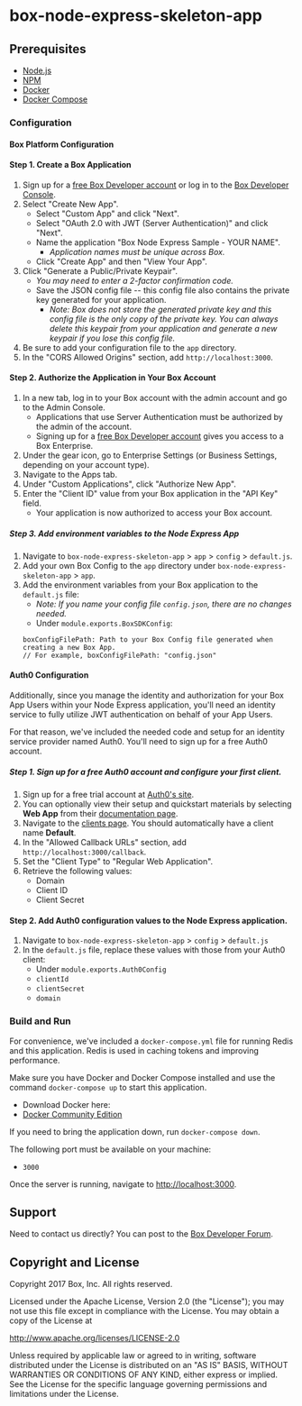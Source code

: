 # box-node-express-skeleton-app

## Prerequisites
* [Node.js](https://nodejs.org/en/)
* [NPM](https://www.npmjs.com/)
* [Docker](https://docs.docker.com/docker-for-mac/)
* [Docker Compose](https://docs.docker.com/compose/install/)

### Configuration
#### Box Platform Configuration
#### Step 1. Create a Box Application
1. Sign up for a [free Box Developer account](https://account.box.com/signup/n/developer) or log in to the [Box Developer Console](https://app.box.com/developers/console).
2. Select "Create New App".
    * Select "Custom App" and click "Next".
    * Select "OAuth 2.0 with JWT (Server Authentication)" and click "Next".
    * Name the application "Box Node Express Sample - YOUR NAME".
        * *Application names must be unique across Box.*
    * Click "Create App" and then "View Your App".
3. Click "Generate a Public/Private Keypair".
    * *You may need to enter a 2-factor confirmation code.*
    * Save the JSON config file -- this config file also contains the private key generated for your application.
        * *Note: Box does not store the generated private key and this config file is the only copy of the private key. You can always delete this keypair from your application and generate a new keypair if you lose this config file.*
4. Be sure to add your configuration file to the `app` directory.
5. In the "CORS Allowed Origins" section, add `http://localhost:3000`.

#### Step 2. Authorize the Application in Your Box Account
1. In a new tab, log in to your Box account with the admin account and go to the Admin Console.
    * Applications that use Server Authentication must be authorized by the admin of the account.
    * Signing up for a [free Box Developer account](https://account.box.com/signup/n/developer) gives you access to a Box Enterprise.
2. Under the gear icon, go to Enterprise Settings (or Business Settings, depending on your account type).
3. Navigate to the Apps tab.
4. Under "Custom Applications", click "Authorize New App".
5. Enter the "Client ID" value from your Box application in the "API Key" field.
    * Your application is now authorized to access your Box account.

##### Step 3. Add environment variables to the Node Express App
1. Navigate to `box-node-express-skeleton-app` > `app` > `config` > `default.js`.
2. Add your own Box Config to the `app` directory under `box-node-express-skeleton-app` > `app`.
3. Add the environment variables from your Box application to the `default.js` file:
    * *Note: If you name your config file `config.json`, there are no changes needed.*
    * Under `module.exports.BoxSDKConfig`:
    ```
    boxConfigFilePath: Path to your Box Config file generated when creating a new Box App.
    // For example, boxConfigFilePath: "config.json"
    ```

#### Auth0 Configuration
Additionally, since you manage the identity and authorization for your Box App Users within your Node Express application, you'll need an identity service to fully utilize JWT authentication on behalf of your App Users.

For that reason, we've included the needed code and setup for an identity service provider named Auth0. You'll need to sign up for a free Auth0 account.

##### Step 1. Sign up for a free Auth0 account and configure your first client.
1. Sign up for a free trial account at [Auth0's site](https://auth0.com/).
2. You can optionally view their setup and quickstart materials by selecting **Web App** from their [documentation page](https://auth0.com/docs).
3. Navigate to the [clients page](https://manage.auth0.com/#/clients). You should automatically have a client name **Default**.
4. In the "Allowed Callback URLs" section, add `http://localhost:3000/callback`.
5. Set the "Client Type" to "Regular Web Application".
6. Retrieve the following values:
    * Domain
    * Client ID
    * Client Secret

#### Step 2. Add Auth0 configuration values to the Node Express application.
1. Navigate to `box-node-express-skeleton-app` > `config` > `default.js`
2. In the `default.js` file, replace these values with those from your Auth0 client:
    * Under `module.exports.Auth0Config`
    * `clientId`
    * `clientSecret`
    * `domain`


### Build and Run

For convenience, we've included a `docker-compose.yml` file for running Redis and this application. Redis is used in caching tokens and improving performance.

Make sure you have Docker and Docker Compose installed and use the command `docker-compose up` to start this application.
* Download Docker here:
* [Docker Community Edition](https://www.docker.com/community-edition) 

If you need to bring the application down, run `docker-compose down`.

The following port must be available on your machine:
- `3000`

Once the server is running, navigate to [http://localhost:3000](http://localhost:3000). 

Support
-------

Need to contact us directly? You can post to the
[Box Developer Forum](https://community.box.com/t5/Developer-Forum/bd-p/DeveloperForum).

Copyright and License
---------------------

Copyright 2017 Box, Inc. All rights reserved.

Licensed under the Apache License, Version 2.0 (the "License");
you may not use this file except in compliance with the License.
You may obtain a copy of the License at

   http://www.apache.org/licenses/LICENSE-2.0

Unless required by applicable law or agreed to in writing, software
distributed under the License is distributed on an "AS IS" BASIS,
WITHOUT WARRANTIES OR CONDITIONS OF ANY KIND, either express or implied.
See the License for the specific language governing permissions and
limitations under the License.
